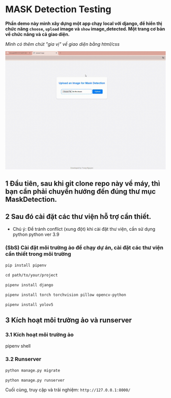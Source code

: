 # MASK Detection Testing

**Phần demo này mình xây dựng một app chạy local với django, để hiển thị chức năng `choose`, `upload` image và `show` image_detected. Một trang cơ bản về chức năng và cả giao diện.**

_Mình có thêm chút "gia vị" về giao diện bằng html/css_

![](https://github.com/chocopie0301/CS114.M11.KHCL/blob/main/DoAnCuoiKy/django-web-demo/MaskDetection/image/demo/MaskDetection.gif)

## 1 Đầu tiên, sau khi git clone repo này về máy, thì bạn cần phải chuyển hướng đến đúng thư mục MaskDetection.
## 2 Sau đó cài đặt các thư viện hỗ trợ cần thiết. 
- Chú ý: Để tránh conflict (xung đột) khi cài đặt thư viện, cần sử dụng python python ver 3.9

### (SbS) Cài đặt môi trường ảo để chạy dự án, cài đặt các thư viện cần thiết trong môi trường

`pip install pipenv`

`cd path/to/your/project`

`pipenv install django`

`pipenv install torch torchvision pillow opencv-python`

`pipenv install yolov5`

## 3 Kích hoạt môi trường ảo và runserver
### 3.1 Kích hoạt môi trường ảo

pipenv shell

### 3.2 Runserver
`python manage.py migrate`

`python manage.py runserver`

Cuối cùng, truy cập và trải nghiệm: `http://127.0.0.1:8000/`



